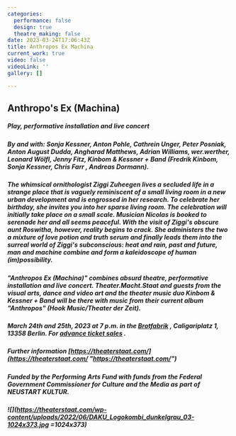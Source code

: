 ```yaml
---
categories:
  performance: false
  design: true
  theatre_making: false
date: 2023-03-24T17:06:43Z
title: Anthropos Ex Machina
current_work: true
video: false
videoLink: ''
gallery: []

---
```

## Anthropo's Ex (Machina)

##### Play, performative installation and live concert

##### By and with: Sonja Kessner, Anton Pohle, Cathrein Unger, Peter Posniak, Anton August Dudda, Angharad Matthews, Adrian Williams, wer.werther, Leonard Wölfl, Jenny Fitz, Kinbom & Kessner + Band (Fredrik Kinbom, Sonja Kessner, Chris Farr , Andreas Dormann).

##### The whimsical ornithologist Ziggi Zuheegen lives a secluded life in a strange place that is vaguely reminiscent of a small living room in a new urban development and is engrossed in her research. To celebrate her birthday, she invites you into her sparse living room. The celebration will initially take place on a small scale. Musician Nicolas is booked to serenade her and all seems peaceful. With the visit of Ziggi's obscure aunt Roswitha, however, reality begins to crack. She administers the two a mixture of love potion and truth serum and finally leads them into the surreal world of Ziggi's subconscious: heat and rain, past and future, man and machine combine and form a kaleidoscope of human (im)possibility.

##### "Anthropos Ex (Machina)" combines absurd theatre, performative installation and live concert. Theater.Macht.Staat and guests from the visual arts, dance and video art and the theater music duo Kinbom & Kessner + Band will be there with music from their current album "Anthropos" (Hook Music/Theater der Zeit).

##### March 24th and 25th, 2023 at 7 p.m. in the [Brotfabrik](https://www.brotfabrik-berlin.de/) , Caligariplatz 1, 13358 Berlin. For [advance ticket sales](https://www.eventbrite.de/e/anthropos-ex-machina-tickets-551703799917) .

##### Further information [https://theaterstaat.com/](https://theaterstaat.com/ "https://theaterstaat.com/")

##### Funded by the Performing Arts Fund with funds from the Federal Government Commissioner for Culture and the Media as part of NEUSTART KULTUR.

##### ![](https://theaterstaat.com/wp-content/uploads/2022/06/DAKU_Logokombi_dunkelgrau_03-1024x373.jpg =1024x373)